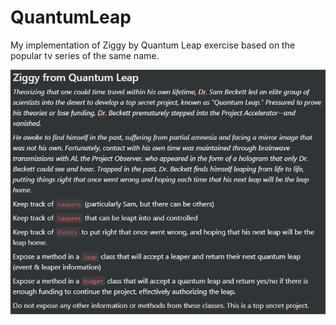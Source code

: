 # QuantumLeap

My implementation of Ziggy by Quantum Leap exercise based on the popular tv series of the same name. 

![instructions](/image.png)
